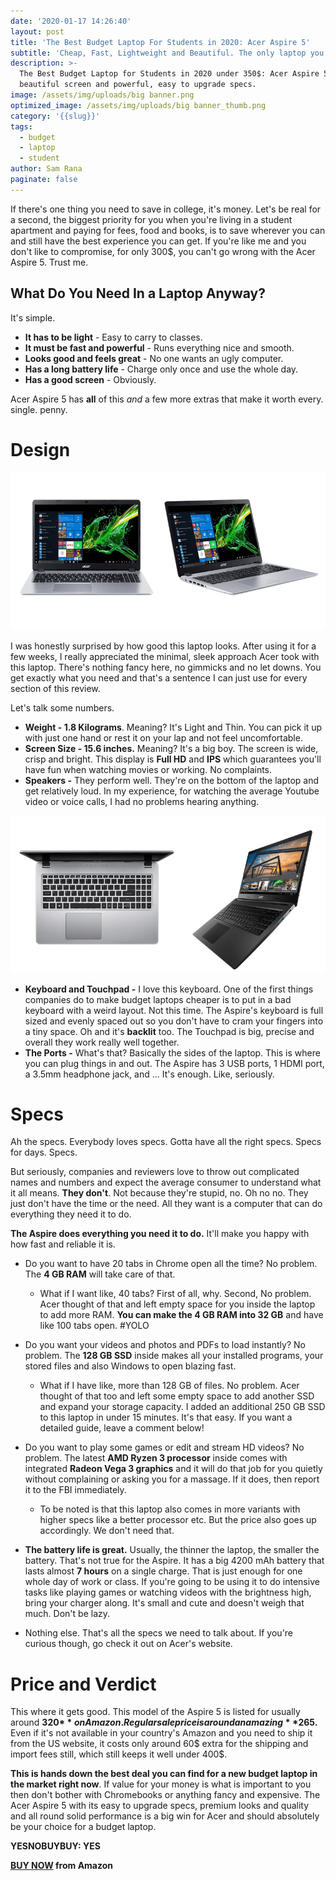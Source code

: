 ```yaml
---
date: '2020-01-17 14:26:40'
layout: post
title: 'The Best Budget Laptop For Students in 2020: Acer Aspire 5'
subtitle: 'Cheap, Fast, Lightweight and Beautiful. The only laptop you need as a student.'
description: >-
  The Best Budget Laptop for Students in 2020 under 350$: Acer Aspire 5 with a
  beautiful screen and powerful, easy to upgrade specs.
image: /assets/img/uploads/big banner.png
optimized_image: /assets/img/uploads/big banner_thumb.png
category: '{{slug}}'
tags:
  - budget
  - laptop
  - student
author: Sam Rana
paginate: false
---
```

If there's one thing you need to save in college, it's money. Let's be real for a second, the biggest priority for you when you're living in a student apartment and paying for fees, food and books, is to save wherever you can and still have the best experience you can get. If you're like me and you don't like to compromise, for only 300$, you can't go wrong with the Acer Aspire 5. Trust me.

## What Do You Need In a Laptop Anyway?

It's simple. 

* **It has to be light** - Easy to carry to classes.
* **It must be fast and powerful** - Runs everything nice and smooth.
* **Looks good and feels great** - No one wants an ugly computer.
* **Has a long battery life** - Charge only once and use the whole day.
* **Has a good screen** - Obviously.

Acer Aspire 5 has **all** of this *and* a few more extras that make it worth every. single. penny. 

# Design

![Photo of the Acer Aspire 5 from the front and side views](/assets/img/uploads/photo.png "Front and Side view")

I was honestly surprised by how good this laptop looks. After using it for a few weeks, I really appreciated the minimal, sleek approach Acer took with this laptop. There's nothing fancy here, no gimmicks and no let downs. You get exactly what you need and that's a sentence I can just use for every section of this review. 

Let's talk some numbers.

* **Weight - 1.8 Kilograms**. Meaning? It's Light and Thin. You can pick it up with just one hand or rest it on your lap and not feel uncomfortable.
* **Screen Size - 15.6 inches.** Meaning? It's a big boy. The screen is wide, crisp and bright. This display is **Full HD** and **IPS** which guarantees you'll have fun when watching movies or working. No complaints.
* **Speakers -** They perform well. They're on the bottom of the laptop and get relatively loud. In my experience, for watching the average Youtube video or voice calls, I had no problems hearing anything.

![Aspire's full sized keyboard and touchpad and side view.](/assets/img/uploads/keyboard.png "Touchpad and keyboard")

* **Keyboard and Touchpad -** I love this keyboard. One of the first things companies do to make budget laptops cheaper is to put in a bad keyboard with a weird layout. Not this time. The Aspire's keyboard is full sized and evenly spaced out so you don't have to cram your fingers into a tiny space. Oh and it's **backlit** too. The Touchpad is big, precise and overall they work really well together.
* **The Ports -** What's that? Basically the sides of the laptop. This is where you can plug things in and out. The Aspire has 3 USB ports, 1 HDMI port, a 3.5mm headphone jack, and ... It's enough. Like, seriously.

# Specs

Ah the specs. Everybody loves specs. Gotta have all the right specs. Specs for days. Specs.

But seriously, companies and reviewers love to throw out complicated names and numbers and expect the average consumer to understand what it all means. **They don't**. Not because they're stupid, no. Oh no no. They just don't have the time or the need. All they want is a computer that can do everything they need it to do. 

**The Aspire does everything you need it to do.** It'll make you happy with how fast and reliable it is. 

* Do you want to have 20 tabs in Chrome open all the time? No problem. The **4 GB RAM** will take care of that.

  * What if I want like, 40 tabs? First of all, why. Second, No problem. Acer thought of that and left empty space for you inside the laptop to add more RAM. **You can make the 4 GB RAM into 32 GB** and have like 100 tabs open. #YOLO
* Do you want your videos and photos and PDFs to load instantly? No problem. The **128 GB SSD** inside makes all your installed programs, your stored files and also Windows to open blazing fast.

  * What if I have like, more than 128 GB of files. No problem. Acer thought of that too and left some empty space to add another SSD and expand your storage capacity. I added an additional 250 GB SSD to this laptop in under 15 minutes. It's that easy. If you want a detailed guide, leave a comment below!
* Do you want to play some games or edit and stream HD videos? No problem. The latest **AMD Ryzen 3 processor** inside comes with integrated **Radeon Vega 3 graphics** and it will do that job for you quietly without complaining or asking you for a massage. If it does, then report it to the FBI immediately. 

  * To be noted is that this laptop also comes in more variants with higher specs like a better processor etc. But the price also goes up accordingly. We don't need that. 
* **The battery life is great.** Usually, the thinner the laptop, the smaller the battery. That's not true for the Aspire. It has a big 4200 mAh battery that lasts almost **7 hours** on a single charge. That is just enough for one whole day of work or class. If you're going to be using it to do intensive tasks like playing games or watching videos with the brightness high, bring your charger along. It's small and cute and doesn't weigh that much. Don't be lazy. 
* Nothing else. That's all the specs we need to talk about. If you're curious though, go check it out on Acer's website.

# Price and Verdict

This where it gets good. This model of the Aspire 5 is listed for usually around **320$** on Amazon. Regular sale price is around an amazing **265$.** Even if it's not available in your country's Amazon and you need to ship it from the US website, it costs only around 60$ extra for the shipping and import fees still, which still keeps it well under 400$. 

**This is hands down the best deal you can find for a new budget laptop in the market right now**. If value for your money is what is important to you then don't bother with Chromebooks or anything fancy and expensive. The Acer Aspire 5 with its easy to upgrade specs, premium looks and quality and all round solid performance is a big win for Acer and should absolutely be your choice for a budget laptop.

**YESNOBUYBUY: YES**

**[BUY NOW](https://assoc-redirect.amazon.com/g/r/https://amzn.to/365hlxz?tag=yesnobuybuy-20) from Amazon**
